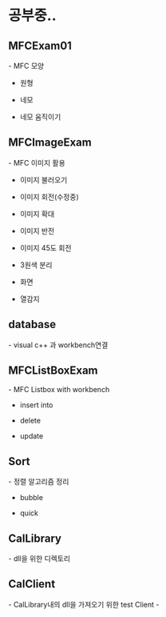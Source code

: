<h1>공부중..</h1>

<h2>MFCExam01</h2>
- MFC 모양

- 원형

- 네모

- 네모 움직이기

<h2>MFCImageExam</h2>
- MFC 이미지 활용

- 이미지 불러오기

- 이미지 회전(수정중)

- 이미지 확대

- 이미지 반전

- 이미지 45도 회전

- 3원색 분리

- 화면 

- 열감지

<h2>database</h2>
- visual c++ 과 workbench연결


<h2>MFCListBoxExam</h2>
- MFC Listbox with workbench

- insert into

- delete

- update

<h2>Sort</h2>
- 정렬 알고리즘 정리

- bubble

- quick

<h2>CalLibrary</h2>
- dll을 위한 디렉토리

<h2>CalClient</h2>
- CalLibrary내의 dll을 가져오기 위한 test Client
- 

